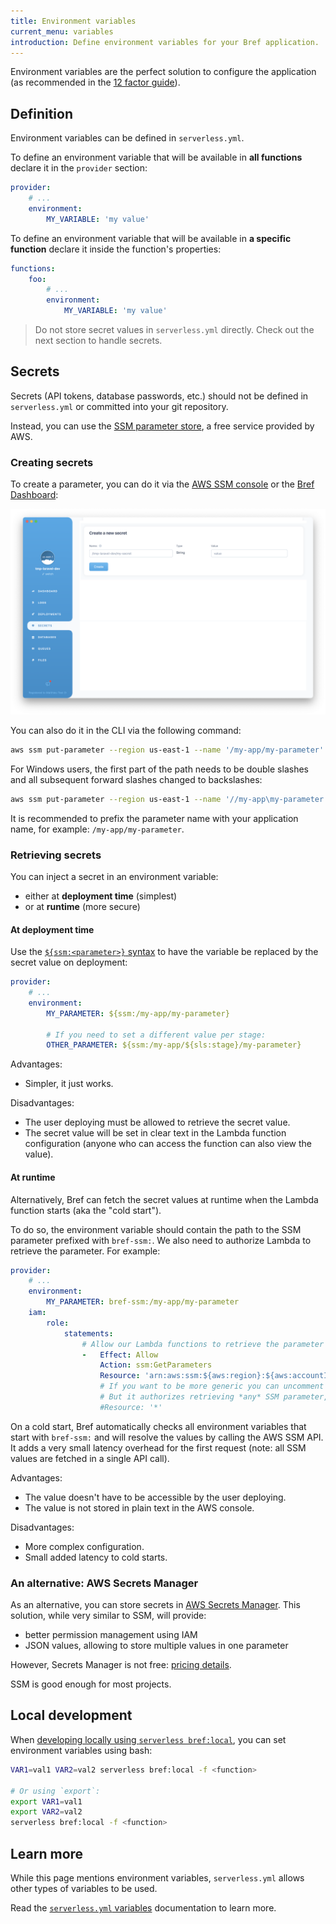```yaml
---
title: Environment variables
current_menu: variables
introduction: Define environment variables for your Bref application.
---
```


Environment variables are the perfect solution to configure the application (as recommended in the [12 factor guide](https://12factor.net/config)).

## Definition

Environment variables can be defined in `serverless.yml`.

To define an environment variable that will be available in **all functions** declare it in the `provider` section:

```yaml
provider:
    # ...
    environment:
        MY_VARIABLE: 'my value'
```

To define an environment variable that will be available in **a specific function** declare it inside the function's properties:

```yaml
functions:
    foo:
        # ...
        environment:
            MY_VARIABLE: 'my value'
```

> Do not store secret values in `serverless.yml` directly. Check out the next section to handle secrets.

## Secrets

Secrets (API tokens, database passwords, etc.) should not be defined in `serverless.yml` or committed into your git repository.

Instead, you can use the [SSM parameter store](https://docs.aws.amazon.com/systems-manager/latest/userguide/systems-manager-paramstore.html), a free service provided by AWS.

### Creating secrets

To create a parameter, you can do it via the [AWS SSM console](https://console.aws.amazon.com/systems-manager/parameters) or the [Bref Dashboard](https://dashboard.bref.sh/):

![](./variables-create-secret.png)

You can also do it in the CLI via the following command:

```bash
aws ssm put-parameter --region us-east-1 --name '/my-app/my-parameter' --type String --value 'mysecretvalue'
```

For Windows users, the first part of the path needs to be double slashes and all subsequent forward slashes changed to backslashes:
```bash
aws ssm put-parameter --region us-east-1 --name '//my-app\my-parameter' --type String --value 'mysecretvalue'
```

It is recommended to prefix the parameter name with your application name, for example: `/my-app/my-parameter`.

### Retrieving secrets

You can inject a secret in an environment variable:

- either at **deployment time** (simplest)
- or at **runtime** (more secure)

#### At deployment time

Use the [`${ssm:<parameter>}` syntax](https://serverless.com/blog/serverless-secrets-api-keys/) to have the variable be replaced by the secret value on deployment:

```yaml
provider:
    # ...
    environment:
        MY_PARAMETER: ${ssm:/my-app/my-parameter}

        # If you need to set a different value per stage:
        OTHER_PARAMETER: ${ssm:/my-app/${sls:stage}/my-parameter}
```

Advantages:

- Simpler, it just works.

Disadvantages:

- The user deploying must be allowed to retrieve the secret value.
- The secret value will be set in clear text in the Lambda function configuration (anyone who can access the function can also view the value).

#### At runtime

Alternatively, Bref can fetch the secret values at runtime when the Lambda function starts (aka the "cold start").

To do so, the environment variable should contain the path to the SSM parameter prefixed with `bref-ssm:`. We also need to authorize Lambda to retrieve the parameter. For example:

```yaml
provider:
    # ...
    environment:
        MY_PARAMETER: bref-ssm:/my-app/my-parameter
    iam:
        role:
            statements:
                # Allow our Lambda functions to retrieve the parameter from SSM
                -   Effect: Allow
                    Action: ssm:GetParameters
                    Resource: 'arn:aws:ssm:${aws:region}:${aws:accountId}:parameter/my-app/my-parameter'
                    # If you want to be more generic you can uncomment the line below instead.
                    # But it authorizes retrieving *any* SSM parameter, which is less secure.
                    #Resource: '*'
```

On a cold start, Bref automatically checks all environment variables that start with `bref-ssm:` and will resolve the values by calling the AWS SSM API. It adds a very small latency overhead for the first request (note: all SSM values are fetched in a single API call).

Advantages:

- The value doesn't have to be accessible by the user deploying.
- The value is not stored in plain text in the AWS console.

Disadvantages:

- More complex configuration.
- Small added latency to cold starts.

### An alternative: AWS Secrets Manager

As an alternative, you can store secrets in [AWS Secrets Manager](https://aws.amazon.com/secrets-manager/). This solution, while very similar to SSM, will provide:

- better permission management using IAM
- JSON values, allowing to store multiple values in one parameter

However, Secrets Manager is not free: [pricing details](https://aws.amazon.com/secrets-manager/pricing/).

SSM is good enough for most projects.

## Local development

When [developing locally using `serverless bref:local`](/docs/local-development.md), you can set environment variables using bash:

```bash
VAR1=val1 VAR2=val2 serverless bref:local -f <function>

# Or using `export`:
export VAR1=val1
export VAR2=val2
serverless bref:local -f <function>
```

## Learn more

While this page mentions environment variables, `serverless.yml` allows other types of variables to be used.

Read the [`serverless.yml` variables](https://serverless.com/framework/docs/providers/aws/guide/variables/) documentation to learn more.
